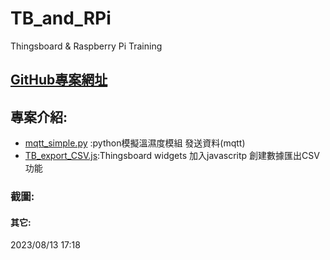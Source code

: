 # TB_and_RPi
Thingsboard &amp; Raspberry Pi Training

## [GitHub專案網址](https://github.com/Chris-SXG/SHT45_Moduel_SXG/tree/main) 
## 專案介紹:
* [mqtt_simple.py](./Code/mqtt_simple.py) :python模擬溫濕度模組 發送資料(mqtt)
* [TB_export_CSV.js](./Code/TB_export_CSV.js):Thingsboard widgets 加入javascritp 創建數據匯出CSV功能
### 截圖:  




#### 其它:  
2023/08/13 17:18 

